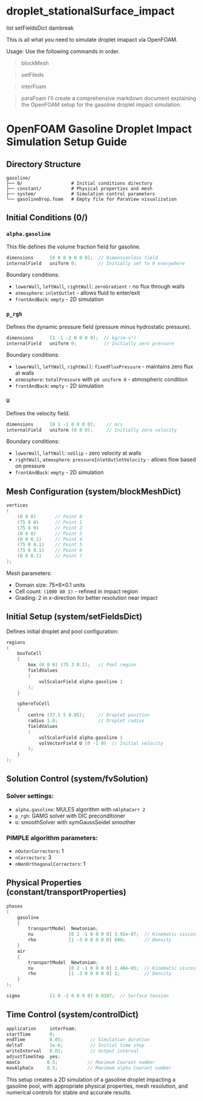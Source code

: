 # droplet_stationalSurface_impact

list setFieldsDict dambreak

This is all what you need to simulate droplet imapact via OpenFOAM.

Usage: Use the following commands in order.

>blockMesh

>setFileds

>interFoam

>paraFoam
I'll create a comprehensive markdown document explaining the OpenFOAM setup for the gasoline droplet impact simulation.

# OpenFOAM Gasoline Droplet Impact Simulation Setup Guide

## Directory Structure
```
gasoline/
├── 0/                  # Initial conditions directory
├── constant/           # Physical properties and mesh
├── system/             # Simulation control parameters
└── gasolineDrop.foam   # Empty file for ParaView visualization
```

## Initial Conditions (0/)

### `alpha.gasoline`
This file defines the volume fraction field for gasoline.

```cpp
dimensions      [0 0 0 0 0 0 0];  // Dimensionless field
internalField   uniform 0;        // Initially set to 0 everywhere
```

Boundary conditions:
- `lowerWall`, `leftWall`, `rightWall`: `zeroGradient` - no flux through walls
- `atmosphere`: `inletOutlet` - allows fluid to enter/exit
- `frontAndBack`: `empty` - 2D simulation

### `p_rgh`
Defines the dynamic pressure field (pressure minus hydrostatic pressure).

```cpp
dimensions      [1 -1 -2 0 0 0 0];  // kg/(m·s²)
internalField   uniform 0;          // Initially zero pressure
```

Boundary conditions:
- `lowerWall`, `leftWall`, `rightWall`: `fixedFluxPressure` - maintains zero flux at walls
- `atmosphere`: `totalPressure` with `p0 uniform 0` - atmospheric condition
- `frontAndBack`: `empty` - 2D simulation

### `U`
Defines the velocity field.

```cpp
dimensions      [0 1 -1 0 0 0 0];    // m/s
internalField   uniform (0 0 0);     // Initially zero velocity
```

Boundary conditions:
- `lowerWall`, `leftWall`: `noSlip` - zero velocity at walls
- `rightWall`, `atmosphere`: `pressureInletOutletVelocity` - allows flow based on pressure
- `frontAndBack`: `empty` - 2D simulation

## Mesh Configuration (system/blockMeshDict)

```cpp
vertices
(
    (0 0 0)       // Point 0
    (75 0 0)      // Point 1
    (75 6 0)      // Point 2
    (0 6 0)       // Point 3
    (0 0 0.1)     // Point 4
    (75 0 0.1)    // Point 5
    (75 6 0.1)    // Point 6
    (0 6 0.1)     // Point 7
);
```

Mesh parameters:
- Domain size: 75×6×0.1 units
- Cell count: `(1000 80 1)` - refined in impact region
- Grading: 2 in x-direction for better resolution near impact

## Initial Setup (system/setFieldsDict)

Defines initial droplet and pool configuration:

```cpp
regions
(
    boxToCell
    {
        box (0 0 0) (75 3 0.1);   // Pool region
        fieldValues
        (
            volScalarField alpha.gasoline 1
        );
    }

    sphereToCell
    {
        centre (37.5 5 0.05);     // Droplet position
        radius 1.0;               // Droplet radius
        fieldValues
        (
            volScalarField alpha.gasoline 1
            volVectorField U (0 -1 0)  // Initial velocity
        );
    }
);
```

## Solution Control (system/fvSolution)

### Solver settings:
- `alpha.gasoline`: MULES algorithm with `nAlphaCorr 2`
- `p_rgh`: GAMG solver with DIC preconditioner
- `U`: smoothSolver with symGaussSeidel smoother

### PIMPLE algorithm parameters:
- `nOuterCorrectors`: 1
- `nCorrectors`: 3
- `nNonOrthogonalCorrectors`: 1

## Physical Properties (constant/transportProperties)

```cpp
phases
(
    gasoline
    {
        transportModel  Newtonian;
        nu             [0 2 -1 0 0 0 0] 3.92e-07;  // Kinematic viscosity
        rho            [1 -3 0 0 0 0 0] 680;       // Density
    }
    air
    {
        transportModel  Newtonian;
        nu             [0 2 -1 0 0 0 0] 1.48e-05;  // Kinematic viscosity
        rho            [1 -3 0 0 0 0 0] 1;         // Density
    }
);

sigma           [1 0 -2 0 0 0 0] 0.0187;  // Surface tension
```

## Time Control (system/controlDict)

```cpp
application     interFoam;
startTime       0;
endTime         0.05;          // Simulation duration
deltaT          1e-6;          // Initial time step
writeInterval   0.01;          // Output interval
adjustTimeStep  yes;
maxCo          0.5;           // Maximum Courant number
maxAlphaCo     0.5;           // Maximum alpha Courant number
```

This setup creates a 2D simulation of a gasoline droplet impacting a gasoline pool, with appropriate physical properties, mesh resolution, and numerical controls for stable and accurate results.
